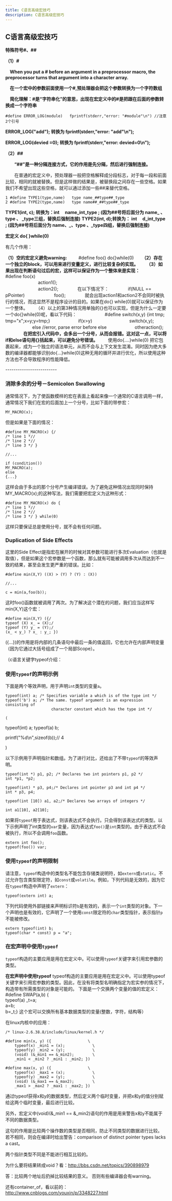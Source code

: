 ```yaml
---
title: C语言高级宏技巧
description: C语言高级宏技巧
---
```


## C语言高级宏技巧

**特殊符号#、##**

**（1）#**

　**When you put a # before an argument in a preprocessor macro, the preprocessor turns that argument into a character array.**

　**在一个宏中的参数前面使用一个#,预处理器会把这个参数转换为一个字符数组**　

　**简化理解：#是“字符串化”的意思，出现在宏定义中的#是把跟在后面的参数转换成一个字符串**

```
#define ERROR_LOG(module)   fprintf(stderr,"error: "#module"\n") //注意2个引号
```

**ERROR_LOG("add"); 转换为 fprintf(stderr,"error: "add"\n");**

**ERROR_LOG(devied =0); 转换为 fprintf(stderr,"error: devied=0\n");**

**（2）##**

　　**“##”是一种分隔连接方式，它的作用是先分隔，然后进行强制连接。**

　　在普通的宏定义中，预处理器一般把空格解释成分段标志，对于每一段和前面比较，相同的就被替换。但是这样做的结果是，被替换段之间存在一些空格。如果我们不希望出现这些空格，就可以通过添加一些##来替代空格。

```
1 #define TYPE1(type,name)   type name_##type##_type
2 #define TYPE2(type,name)   type name##_##type##_type
```

**TYPE1(int, c); 转换为：int 　name_int_type ; (因为##号将后面分为 name_ 、type 、 _type三组，替换后强制连接)**
**TYPE2(int, d);转换为： int 　d_int_type ; (因为##号将后面分为 name、_、type 、_type四组，替换后强制连接)**



**宏定义 do{ }while(0)**

有几个作用：

**（1）空的宏定义避免warning:**
　　 #define foo() do{}while(0)
　　**（2）存在一个独立的block，可以用来进行变量定义，进行比较复杂的实现。**
　　**（3）如果出现在判断语句过后的宏，这样可以保证作为一个整体来是实现：**
　　　　 #define foo(x) \
　　　　　　　 action1(); \
　　　　　　 　action2();
　　　　在以下情况下：
　　　　if(NULL == pPointer)
　　　　　　 foo();
　　　　就会出现action1和action2不会同时被执行的情况，而这显然不是程序设计的目的。如果在do{} while(0)就可以保证作为一个整体。
　　（4）以上的第3种情况用单独的{}也可以实现，但是为什么一定要一个do{}while(0)呢，看以下代码：
　　　　　　#define switch(x,y) {int tmp; tmp="x";x=y;y=tmp;}
　　　　　　if(x>y)
　　　　　　　　switch(x,y);
　　　　　　else //error, parse error before else
　　　　　　otheraction();
　　　　**在把宏引入代码中，会多出一个分号，从而会报错。这对这一点，可以将if和else语句用{}括起来，可以避免分号错误。**
　　使用do{….}while(0) 把它包裹起来，成为一个独立的语法单元，从而不会与上下文发生混淆。同时因为绝大多数的编译器都能够识别do{…}while(0)这种无用的循环并进行优化，所以使用这种方法也不会导致程序的性能降低。

\-------------------------

### 消除多余的分号－Semicolon Swallowing

通常情况下，为了使函数模样的宏在表面上看起来像一个通常的C语言调用一样，通常情况下我们在宏的后面加上一个分号，比如下面的带参宏：

```
MY_MACRO(x);
```

但是如果是下面的情况：

```
#define MY_MACRO(x) {/
/* line 1 *//
/* line 2 *//
/* line 3 */ }

//...

if (condition())
MY_MACRO(a);
else
{...}
```

这样会由于多出的那个分号产生编译错误。为了避免这种情况出现同时保持MY_MACRO(x);的这种写法，我们需要把宏定义为这种形式：

```
#define MY_MACRO(x) do {
/* line 1 *//
/* line 2 *//
/* line 3 */ } while(0)
```

这样只要保证总是使用分号，就不会有任何问题。

### Duplication of Side Effects

这里的Side Effect是指宏在展开的时候对其参数可能进行多次Evaluation（也就是取值），但是如果这个宏参数是一个函数，那么就有可能被调用多次从而达到不一致的结果，甚至会发生更严重的错误。比如：

```
#define min(X,Y) ((X) > (Y) ? (Y) : (X))

//...

c = min(a,foo(b));
```

这时foo()函数就被调用了两次。为了解决这个潜在的问题，我们应当这样写min(X,Y)这个宏：

```
#define min(X,Y) ({/
typeof (X) x_ = (X);/
typeof (Y) y_ = (Y);/
(x_ < y_) ? x_ : y_; })
```

({...})的作用是将内部的几条语句中最后一条的值返回，它也允许在内部声明变量（因为它通过大括号组成了一个局部Scope）。

（c语言关键字typeof介绍：

### 使用`typeof`的声明示例

下面是两个等效声明，用于声明`int`类型的变量`a`。

```
typeof(int) a; /* Specifies variable a which is of the type int */ 
typeof('b') a; /* The same. typeof argument is an expression consisting of 
                    character constant which has the type int */

(
```

typeof(int) a;
typeof(a) b;

printf("%d\n",sizeof(b));// 4

)

以下示例用于声明指针和数组。为了进行对比，还给出了不带`typeof`的等效声明。

```
typeof(int *) p1, p2; /* Declares two int pointers p1, p2 */
int *p1, *p2;

typeof(int) * p3, p4;/* Declares int pointer p3 and int p4 */
int * p3, p4;

typeof(int [10]) a1, a2;/* Declares two arrays of integers */

int a1[10], a2[10];
```

如果将`typeof`用于表达式，则该表达式不会执行。只会得到该表达式的类型。以下示例声明了int类型的`var`变量，因为表达式`foo()`是`int`类型的。由于表达式不会被执行，所以不会调用`foo`函数。

```
extern int foo();
typeof(foo()) var;
```

### 使用`typeof`的声明限制

请注意，`typeof`构造中的类型名不能包含存储类说明符，如`extern`或`static`。不过允许包含类型限定符，如`const`或`volatile`。例如，下列代码是无效的，因为它在`typeof`构造中声明了`extern`：

```
typeof(extern int) a;
```

下列代码使用外部链接来声明标识符`b`是有效的，表示一个`int`类型的对象。下一个声明也是有效的，它声明了一个使用`const`限定符的`char`类型指针，表示指针`p`不能被修改。

```
extern typeof(int) b;
typeof(char * const) p = "a";
```

### 在宏声明中使用`typeof`

`typeof`构造的主要应用是用在宏定义中。可以使用`typeof`关键字来引用宏参数的类型。


**在宏声明中使用typeof**
typeof构造的主要应用是用在宏定义中。可以使用typeof关键字来引用宏参数的类型。因此，在没有将类型名明确指定为宏实参的情况下，构造带有所需类型的对象是可能的。
下面是一个交换两个变量的值的宏定义：
\#define SWAP(a,b) {\
typeof(a) _t=a;\
a=b;\
b=_t;}
这个宏可以交换所有基本数据类型的变量(整数，字符，结构等）

在linux内核中的应用：



```
/* linux-2.6.38.8/include/linux/kernel.h */

#define min(x, y) ({                \
    typeof(x) _min1 = (x);            \
    typeof(y) _min2 = (y);            \
    (void) (&_min1 == &_min2);        \
    _min1 < _min2 ? _min1 : _min2; })

#define max(x, y) ({                \
    typeof(x) _max1 = (x);            \
    typeof(y) _max2 = (y);            \
    (void) (&_max1 == &_max2);        \
    _max1 > _max2 ? _max1 : _max2; })
```



通过typeof获得x和y的数据类型，然后定义两个临时变量，并把x和y的值分别赋给这两个临时变量，最后进行比较。

另外，宏定义中(void)(&_min1 == &_min2)语句的作用是用来警告x和y不能属于不同的数据类型。

这句的作用是比较两个操作数的类型是否相同，防止不同类型的数据进行比较。
若不相同，则会在编译时给出警告：comparison of distinct pointer types lacks a cast。

两个指针类型不同是不能进行相互比较的。

为什么要将结果转成void？看：<http://bbs.csdn.net/topics/390898979>

答：比较两个地址后扔掉比较结果的意义。 否则有些编译器会有warning。

还有container_of，看以前的：<http://www.cnblogs.com/youxin/p/3348227.html>